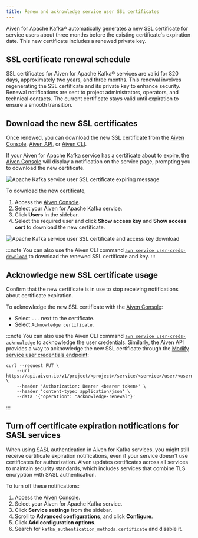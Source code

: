 ```yaml
---
title: Renew and acknowledge service user SSL certificates
---
```

Aiven for Apache Kafka® automatically generates a new SSL certificate for service users about three months before the existing certificate's expiration date. This new certificate includes a renewed private key.

## SSL certificate renewal schedule

SSL certificates for Aiven for Apache Kafka® services are valid for 820 days,
approximately two years, and three months. This renewal involves regenerating the
SSL certificate and its private key to enhance security. Renewal notifications are
sent to project administrators, operators, and technical contacts. The current
certificate stays valid until expiration to ensure a smooth transition.

## Download the new SSL certificates

Once renewed, you can download the new SSL certificate from the [Aiven Console](https://console.aiven.io/),
[Aiven API](https://api.aiven.io/doc/), or [Aiven CLI](/docs/tools/cli).

If your Aiven for Apache Kafka service has a certificate about
to expire, the [Aiven Console](https://console.aiven.io/) will display a notification on
the service page, prompting you to download the new certificate.

![Apache Kafka service user SSL certificate expiring message](/images/content/products/kafka/ssl-cert-renewal.png)

To download the new certificate,

1. Access the [Aiven Console](https://console.aiven.io/).
1. Select your Aiven for Apache Kafka service.
1. Click **Users** in the sidebar.
1. Select the required user and click **Show access key** and **Show access cert** to
   download the new certificate.

![Apache Kafka service user SSL certificate and access key download](/images/content/products/kafka/new-ssl-cert-download.png)

:::note
You can also use the Aiven CLI command [`avn service user-creds-download`](/docs/tools/cli/service/user#avn_service_user_creds_download) to download the renewed SSL certificate and key.
:::

## Acknowledge new SSL certificate usage

Confirm that the new certificate is in use to stop receiving notifications about
certificate expiration.

To acknowledge the new SSL certificate with the [Aiven Console](https://console.aiven.io/):

-   Select `...` next to the certificate.
-   Select `Acknowledge certificate`.

:::note
You can also use the Aiven CLI command [`avn service user-creds-acknowledge`](/docs/tools/cli/service/user#avn_service_user_creds_acknowledge) to acknowledge the user credentials.
Similarly, the Aiven API provides a way to acknowledge the new SSL certificate
through the [Modify service user credentials endpoint](https://api.aiven.io/doc/#operation/ServiceUserCredentialsModify):

```
curl --request PUT \
    --url https://api.aiven.io/v1/project/<project>/service/<service>/user/<username> \
    --header 'Authorization: Bearer <bearer token>' \
    --header 'content-type: application/json' \
    --data '{"operation": "acknowledge-renewal"}'
```
:::

## Turn off certificate expiration notifications for SASL services

When using SASL authentication in Aiven for Kafka services, you might still receive
certificate expiration notifications, even if your service doesn't use certificates for
authorization. Aiven updates certificates across all services to maintain security
standards, which includes services that combine TLS encryption with SASL authentication.

To turn off these notifications:

1. Access the [Aiven Console](https://console.aiven.io/).
1. Select your Aiven for Apache Kafka service.
1. Click **Service settings** from the sidebar.
1. Scroll to **Advanced configurations**, and click **Configure**.
1. Click **Add configuration options**.
1. Search for `kafka_authentication_methods.certificate` and disable it.

